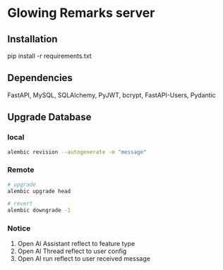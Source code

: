# Glowing Remarks server

## Installation

pip install -r requirements.txt

## Dependencies

FastAPI, MySQL, SQLAlchemy, PyJWT, bcrypt, FastAPI-Users, Pydantic

## Upgrade Database

### local

```bash
alembic revision --autogenerate -m "message"
```
### Remote
    
```bash
# upgrade
alembic upgrade head

# revert
alembic downgrade -1
```

### Notice

1. Open AI Assistant reflect to feature type
2. Open AI Thread reflect to user config
3. Open AI run reflect to user received message

